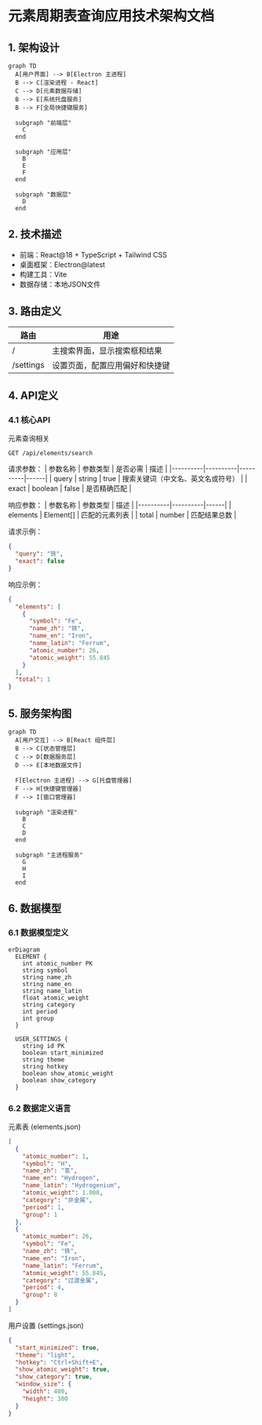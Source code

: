 # 元素周期表查询应用技术架构文档

## 1. 架构设计

```mermaid
graph TD
  A[用户界面] --> B[Electron 主进程]
  B --> C[渲染进程 - React]
  C --> D[元素数据存储]
  B --> E[系统托盘服务]
  B --> F[全局快捷键服务]
  
  subgraph "前端层"
    C
  end
  
  subgraph "应用层"
    B
    E
    F
  end
  
  subgraph "数据层"
    D
  end
```

## 2. 技术描述

- 前端：React@18 + TypeScript + Tailwind CSS
- 桌面框架：Electron@latest
- 构建工具：Vite
- 数据存储：本地JSON文件

## 3. 路由定义

| 路由 | 用途 |
|------|------|
| / | 主搜索界面，显示搜索框和结果 |
| /settings | 设置页面，配置应用偏好和快捷键 |

## 4. API定义

### 4.1 核心API

元素查询相关
```
GET /api/elements/search
```

请求参数：
| 参数名称 | 参数类型 | 是否必需 | 描述 |
|----------|----------|----------|------|
| query | string | true | 搜索关键词（中文名、英文名或符号） |
| exact | boolean | false | 是否精确匹配 |

响应参数：
| 参数名称 | 参数类型 | 描述 |
|----------|----------|------|
| elements | Element[] | 匹配的元素列表 |
| total | number | 匹配结果总数 |

请求示例：
```json
{
  "query": "铁",
  "exact": false
}
```

响应示例：
```json
{
  "elements": [
    {
      "symbol": "Fe",
      "name_zh": "铁",
      "name_en": "Iron",
      "name_latin": "Ferrum",
      "atomic_number": 26,
      "atomic_weight": 55.845
    }
  ],
  "total": 1
}
```

## 5. 服务架构图

```mermaid
graph TD
  A[用户交互] --> B[React 组件层]
  B --> C[状态管理层]
  C --> D[数据服务层]
  D --> E[本地数据文件]
  
  F[Electron 主进程] --> G[托盘管理器]
  F --> H[快捷键管理器]
  F --> I[窗口管理器]
  
  subgraph "渲染进程"
    B
    C
    D
  end
  
  subgraph "主进程服务"
    G
    H
    I
  end
```

## 6. 数据模型

### 6.1 数据模型定义

```mermaid
erDiagram
  ELEMENT {
    int atomic_number PK
    string symbol
    string name_zh
    string name_en
    string name_latin
    float atomic_weight
    string category
    int period
    int group
  }
  
  USER_SETTINGS {
    string id PK
    boolean start_minimized
    string theme
    string hotkey
    boolean show_atomic_weight
    boolean show_category
  }
```

### 6.2 数据定义语言

元素表 (elements.json)
```json
[
  {
    "atomic_number": 1,
    "symbol": "H",
    "name_zh": "氢",
    "name_en": "Hydrogen",
    "name_latin": "Hydrogenium",
    "atomic_weight": 1.008,
    "category": "非金属",
    "period": 1,
    "group": 1
  },
  {
    "atomic_number": 26,
    "symbol": "Fe",
    "name_zh": "铁",
    "name_en": "Iron",
    "name_latin": "Ferrum",
    "atomic_weight": 55.845,
    "category": "过渡金属",
    "period": 4,
    "group": 8
  }
]
```

用户设置 (settings.json)
```json
{
  "start_minimized": true,
  "theme": "light",
  "hotkey": "Ctrl+Shift+E",
  "show_atomic_weight": true,
  "show_category": true,
  "window_size": {
    "width": 400,
    "height": 300
  }
}
```